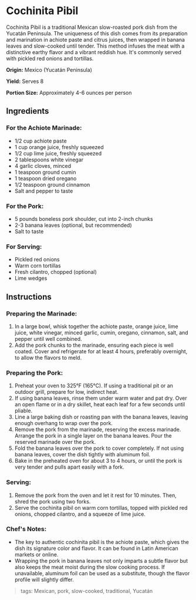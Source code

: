 # Cochinita Pibil

Cochinita Pibil is a traditional Mexican slow-roasted pork dish from the Yucatán Peninsula. The uniqueness of this dish comes from its preparation and marination in achiote paste and citrus juices, then wrapped in banana leaves and slow-cooked until tender. This method infuses the meat with a distinctive earthy flavor and a vibrant reddish hue. It's commonly served with pickled red onions and tortillas.

**Origin:** Mexico (Yucatán Peninsula)

**Yield:** Serves 8

**Portion Size:** Approximately 4-6 ounces per person

## Ingredients

### For the Achiote Marinade:
- 1/2 cup achiote paste
- 1 cup orange juice, freshly squeezed
- 1/2 cup lime juice, freshly squeezed
- 2 tablespoons white vinegar
- 4 garlic cloves, minced
- 1 teaspoon ground cumin
- 1 teaspoon dried oregano
- 1/2 teaspoon ground cinnamon
- Salt and pepper to taste

### For the Pork:
- 5 pounds boneless pork shoulder, cut into 2-inch chunks
- 2-3 banana leaves (optional, but recommended)
- Salt to taste

### For Serving:
- Pickled red onions
- Warm corn tortillas
- Fresh cilantro, chopped (optional)
- Lime wedges

## Instructions

### Preparing the Marinade:
1. In a large bowl, whisk together the achiote paste, orange juice, lime juice, white vinegar, minced garlic, cumin, oregano, cinnamon, salt, and pepper until well combined.
2. Add the pork chunks to the marinade, ensuring each piece is well coated. Cover and refrigerate for at least 4 hours, preferably overnight, to allow the flavors to meld.

### Preparing the Pork:
1. Preheat your oven to 325°F (165°C). If using a traditional pit or an outdoor grill, prepare for low, indirect heat.
2. If using banana leaves, rinse them under warm water and pat dry. Over an open flame or in a dry skillet, heat each leaf for a few seconds until pliable.
3. Line a large baking dish or roasting pan with the banana leaves, leaving enough overhang to wrap over the pork.
4. Remove the pork from the marinade, reserving the excess marinade. Arrange the pork in a single layer on the banana leaves. Pour the reserved marinade over the pork.
5. Fold the banana leaves over the pork to cover completely. If not using banana leaves, cover the dish tightly with aluminum foil.
6. Bake in the preheated oven for about 3 to 4 hours, or until the pork is very tender and pulls apart easily with a fork.

### Serving:
1. Remove the pork from the oven and let it rest for 10 minutes. Then, shred the pork using two forks.
2. Serve the cochinita pibil on warm corn tortillas, topped with pickled red onions, chopped cilantro, and a squeeze of lime juice.

### Chef's Notes:
- The key to authentic cochinita pibil is the achiote paste, which gives the dish its signature color and flavor. It can be found in Latin American markets or online.
- Wrapping the pork in banana leaves not only imparts a subtle flavor but also keeps the meat moist during the slow cooking process. If unavailable, aluminum foil can be used as a substitute, though the flavor profile will slightly differ.

> tags: Mexican, pork, slow-cooked, traditional, Yucatán